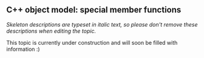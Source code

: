 ## C++ object model: special member functions

_Skeleton descriptions are typeset in italic text,_
_so please don't remove these descriptions when editing the topic._

This topic is currently under construction and will soon be filled with information :)
